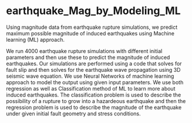 # earthquake_Mag_by_Modeling_ML
Using magnitude data from earthquake rupture simulations, we predict maximum possible magnitude of induced earthquakes using Machine learning (ML) approach. 

We run 4000 earthquake rupture simulations with different initial parameters and then use these to predict the magnitude of induced earthquakes. Our simulations are performed using a code that solves for fault slip and then solves for the earthquake wave propagation using 3D seismic wave equation. We use Neural Networks of machine learning approach to model the output using given input parameters.
We use both regression as well as Classification method of ML to learn more about induced earthquakes. The classification problem is used to describe the possibility of a rupture to grow into a hazardeous earthquake and then the regression problem is used to describe the magnitude of the earthquake under given initial fault geometry and stress conditions.

